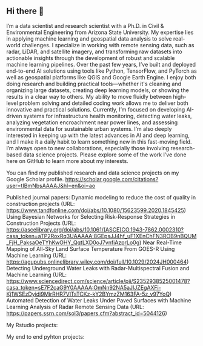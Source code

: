 ## Hi there 👋
I’m a data scientist and research scientist with a Ph.D. in Civil & Environmental Engineering from Arizona State University. My expertise lies in applying machine learning and geospatial data analysis to solve real-world challenges. I specialize in working with remote sensing data, such as radar, LiDAR, and satellite imagery, and transforming raw datasets into actionable insights through the development of robust and scalable machine learning pipelines. Over the past few years, I’ve built and deployed end-to-end AI solutions using tools like Python, TensorFlow, and PyTorch as well as geospatial platforms like QGIS and Google Earth Engine. I enjoy both doing research and building practical tools—whether it's cleaning and organizing large datasets, creating deep learning models, or showing the results in a clear way to others. My ability to move fluidly between high-level problem solving and detailed coding work allows me to deliver both innovative and practical solutions. Currently, I’m focused on developing AI-driven systems for infrastructure health monitoring, detecting water leaks, analyzing vegetation encroachment near power lines, and assessing environmental data for sustainable urban systems. I’m also deeply interested in keeping up with the latest advances in AI and deep learning, and I make it a daily habit to learn something new in this fast-moving field. I’m always open to new collaborations, especially those involving research-based data science projects. Please explore some of the work I’ve done here on GitHub to learn more about my interests.

You can find my published research and data science projects on my Google Scholar profile.
https://scholar.google.com/citations?user=tIBmNbsAAAAJ&hl=en&oi=ao

Published journal papers:
Dynamic modeling to reduce the cost of quality in construction projects (URL: https://www.tandfonline.com/doi/abs/10.1080/15623599.2020.1845425)
Using Bayesian Networks for Selecting Risk-Response Strategies in Construction Projects (URL: https://ascelibrary.org/doi/abs/10.1061/(ASCE)CO.1943-7862.0002310?casa_token=aTP2RoxRq3UAAAAA:8GEpsJJ4hf_uF1XEnChFN3ROB9nBQUM_FjH_PaksaOeTYhKwOHY_QqtLXD0oJ7vnfiAzprLo0g)
Near Real-Time Mapping of All-Sky Land Surface Temperature From GOES-R Using Machine Learning (URL: https://agupubs.onlinelibrary.wiley.com/doi/full/10.1029/2024JH000464)
Detecting Underground Water Leaks with Radar-Multispectral Fusion and Machine Learning (URL: https://www.sciencedirect.com/science/article/pii/S2352938525001478?casa_token=sE7F2caG9Y0AAAAA:OmNn92NA5aJIJZEgAXFi-Kj1WSEzDyidi9MirRHR7VlTsTCKz-kY2BYmzZM163FA-5z_v97YoQ)
Automated Detection of Water Leaks Under Paved Surfaces with Machine Learning Analysis of Radar Remote Sensing Data (URL: https://papers.ssrn.com/sol3/papers.cfm?abstract_id=5044126)

My Rstudio projects:

My end to end pyhton projects:
